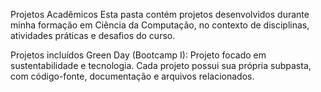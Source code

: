 Projetos Acadêmicos
Esta pasta contém projetos desenvolvidos durante minha formação em Ciência da Computação, no contexto de disciplinas, atividades práticas e desafios do curso.

Projetos incluídos
Green Day (Bootcamp I): Projeto focado em sustentabilidade e tecnologia.
Cada projeto possui sua própria subpasta, com código-fonte, documentação e arquivos relacionados.
